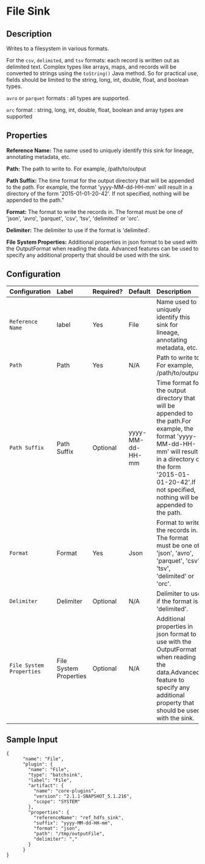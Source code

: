 # File Sink


Description
-----------
Writes to a filesystem in various formats.

For the `csv`, `delimited`, and `tsv` formats: each record is written out as delimited text. Complex types like arrays, maps, and records will be converted to strings using the ``toString()`` Java method. So for practical use, fields should be limited to the string, long, int, double, float, and boolean types.

`avro` or `parquet` formats :  all types are supported.

`orc` format : string, long, int, double, float, boolean and array types are supported 

Properties
----------
**Reference Name:** The name used to uniquely identify this sink for lineage, annotating metadata, etc.

**Path:** The path to write to. For example, /path/to/output

**Path Suffix:** The time format for the output directory that will be appended to the path.
For example, the format 'yyyy-MM-dd-HH-mm' will result in a directory of the form '2015-01-01-20-42'.
If not specified, nothing will be appended to the path."

**Format:** The format to write the records in.
The format must be one of 'json', 'avro', 'parquet', 'csv', 'tsv', 'delimited' or 'orc'.

**Delimiter:** The delimiter to use if the format is 'delimited'.

**File System Properties:** Additional properties in json format to be used with the OutputFormat when reading the data.
Advanced features can be used to specify any additional property that should be used with the sink.

## Configuration

| Configuration | Label | Required? | Default | Description |
| :------------ | :---- | :-------- | :------ | :---------- |
| `Reference Name` | label | Yes | File | Name used to uniquely identify this sink for lineage, annotating metadata, etc.|
| `Path` | Path | Yes | N/A | Path to write to. For example, /path/to/output. |
| `Path Suffix` | Path Suffix | Optional | yyyy-MM-dd-HH-mm | Time format for the output directory that will be appended to the path.For example, the format 'yyyy-MM-dd-HH-mm' will result in a directory of the form '2015-01-01-20-42'.If not specified, nothing will be appended to the path. |
| `Format` | Format | Yes | Json | Format to write the records in. The format must be one of 'json', 'avro', 'parquet', 'csv', 'tsv', 'delimited' or 'orc'.|
| `Delimiter` | Delimiter | Optional | N/A | Delimiter to use if the format is 'delimited'.|
| `File System Properties` | File System Properties | Optional | N/A | Additional properties in json format to use with the OutputFormat when reading the data.Advanced feature to specify any additional property that should be used with the sink.|

## Sample Input

    {
          "name": "File",
          "plugin": {
            "name": "File",
            "type": "batchsink",
            "label": "File",
            "artifact": {
              "name": "core-plugins",
              "version": "2.1.1-SNAPSHOT_5.1.216",
              "scope": "SYSTEM"
            },
            "properties": {
              "referenceName": "ref_hdfs_sink",
              "suffix": "yyyy-MM-dd-HH-mm",
              "format": "json",
              "path": "/tmp/outputFile",
              "delimiter": ","
            }
          }
    }